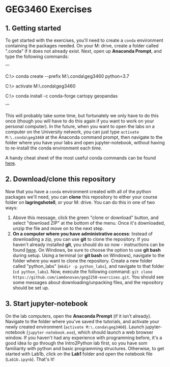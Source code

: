 # GEG3460 Exercises

## 1. Getting started

To get started with the exercises, you'll need to create a `conda` environment containing the packages needed. On your M: drive, create a folder called ".conda" if it does not already exist. Next, open up __Anaconda Prompt__, and type the following commands:

'''

C:\\> conda create --prefix M:\\.conda\geg3460 python=3.7

C:\\> activate M:\\.conda\geg3460

C:\\> conda install -c conda-forge cartopy geopandas

'''

This will probably take some time, but fortunately we only have to do this once (though you will have to do this again if you want to work on your personal computer). In the future, when you want to open the labs on a computer on the University network, you can just type `activate M:\.conda\geg3460` at the Anaconda command prompt, then navigate to the folder where you have your labs and open jupyter-notebook, without having to re-install the conda environment each time.

A handy cheat sheet of the most useful conda commands can be found [here](https://conda.io/docs/user-guide/cheatsheet.html).

## 2. Download/clone this repository

Now that you have a `conda` environment created with all of the python packages we'll need, you can __clone__ this repository to either your course folder on __lagringshotell__,
or your M: drive. You can do this in one of two ways:

1. Above this message, click the green "clone or download" button, and select "download ZIP" at the bottom of the menu. Once it's downloaded, unzip the file and move on to the next step.
2. __On a computer where you have administrative access__: Instead of downloading a zip, you can use __git__ to clone the repository. If you haven't already installed __git__, you should do so now - instructions can be found [here](https://www.atlassian.com/git/tutorials/install-git). On Windows, be sure to choose the option to use __git bash__ during setup. Using a terminal (or __git bash__ on Windows), navigate to the folder where you want to clone the repository. Create a new folder called "python\_labs" (`mkdir -p python_labs`), and navigate to that folder (`cd python_labs`). Now, execute the following command: `git clone https://github.com/iamdonovan/geg2250-exercises.git`. You should see some messages about downloading/unpacking files, and the repository should be set up.

## 3. Start jupyter-notebook

On the lab computers, open the __Anaconda Prompt__ (if it isn't already). Navigate to the folder where you've saved the tutorials, and activate your newly created environment (`activate M:\.conda\geg3460`). Launch jupyter-notebook (`jupyter-notebook.exe`), which should launch a web browser window. If you haven't had any experience with programming before, it's a good idea to go through the Intro2Python lab first, so you have som familiarity with python and basic programming structures. Otherwise, to get started with Lab1b, click on the __Lab1__ folder and open the notebook file (`Lab1b.ipynb`). That's it!
